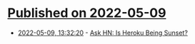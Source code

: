 # [Published on 2022-05-09](index.md)

* [2022-05-09, 13:32:20](https://news.ycombinator.com/item?id=31313779) - [Ask HN: Is Heroku Being Sunset?](https://news.ycombinator.com/item?id=31313779)
